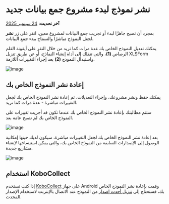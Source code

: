 # نشر نموذج لبدء مشروع جمع بيانات جديد
**آخر تحديث:** <a href="https://github.com/kobotoolbox/docs/blob/a14700f771e43d4c8576ee8081f23d197cdd5110/source/deploy_form_new_project.md" class="reference">24 سبتمبر 2025</a>

بمجرد أن تصبح جاهزًا لبدء أو تجريب جمع البيانات لمشروع معين، انقر على زر **نشر** لجعل النموذج مباشرًا والسماح ببدء جمع البيانات.

يمكنك تعديل النموذج الخاص بك عدة مرات كما تريد من خلال النقر على أيقونة القلم الرصاص **(1)**، والتي تنقلك إلى أداة إنشاء النماذج، أو عن طريق تنزيل XLSForm واستبدال النموذج **(2)** بعد إجراء التغييرات اللازمة.

![image](/images/deploy_form_new_project/deploy.jpg)

## إعادة نشر النموذج الخاص بك

يمكنك حفظ ونشر مشروعك، وإجراء التعديلات، ثم إعادة نشر النموذج الخاص بك لجعل التغييرات مباشرة - عدة مرات كما تريد.

ستتم مطالبتك بإعادة نشر النموذج الخاص بك عندما تكون قد أجريت تغييرات على النموذج الخاص بك لم تصبح عامة بعد.

![image](/images/deploy_form_new_project/redeploy.jpg)

بعد إعادة نشر النموذج الخاص بك لجعل التغييرات مباشرة، سيكون لديك حينها إمكانية الوصول إلى الإصدارات السابقة من النموذج الخاص بك، والتي يمكن استنساخها لإنشاء مشاريع جديدة.

![image](/images/deploy_form_new_project/previous_versions.png)

## استخدام KoboCollect

إذا كنت تستخدم [KoboCollect](https://support.kobotoolbox.org/kobocollect_on_android_latest.html) على جهاز Android وقمت بإعادة نشر النموذج الخاص بك، فستحتاج إلى [تنزيل أحدث إصدار](https://support.kobotoolbox.org/data_collection_kobocollect.html#downloading-forms) من النموذج عند الاتصال بالإنترنت لاستخدام الإصدار المحدث.